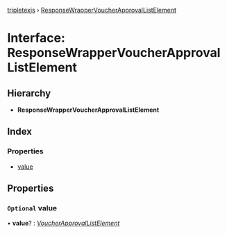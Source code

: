 [tripletexjs](../README.md) › [ResponseWrapperVoucherApprovalListElement](responsewrappervoucherapprovallistelement.md)

# Interface: ResponseWrapperVoucherApprovalListElement

## Hierarchy

* **ResponseWrapperVoucherApprovalListElement**

## Index

### Properties

* [value](responsewrappervoucherapprovallistelement.md#optional-value)

## Properties

### `Optional` value

• **value**? : *[VoucherApprovalListElement](voucherapprovallistelement.md)*
